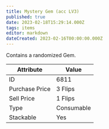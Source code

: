 ```yaml
---
title: Mystery Gem (acc LV3)
published: true
date: 2023-02-18T15:29:14.000Z
tags: items
editor: markdown
dateCreated: 2023-02-16T00:00:00.000Z
---
```


Contains a randomized Gem.

|Attribute|Value|
|-|-|
|ID|6811|
|Purchase Price|3 Flips|
|Sell Price|1 Flips|
|Type|Consumable|
|Stackable|Yes|

